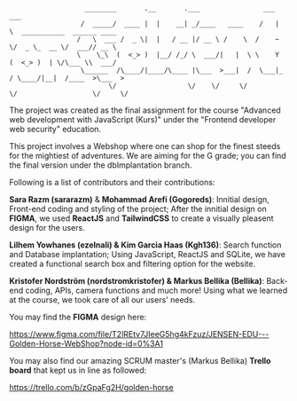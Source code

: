
                       ________       .__       .___                ___ ___                             
                      /  _____/  ____ |  |    __| _/____   ____    /   |   \  ___________  ______ ____  
                     /   \  ___ /  _ \|  |   / __ |/ __ \ /    \  /    ~    \/  _ \_  __ \/  ___// __ \ 
                     \    \_\  (  <_> )  |__/ /_/ \  ___/|   |  \ \    Y    (  <_> )  | \/\___ \\  ___/ 
                      \______  /\____/|____/\____ |\___  >___|  /  \___|_  / \____/|__|  /____  >\___  >
                             \/                  \/    \/     \/         \/                   \/     \/ 


The project was created as the final assignment for the course "Advanced web development with JavaScript (Kurs)" under the "Frontend developer web security" education. 

This project involves a Webshop where one can shop for the finest steeds for the mightiest of adventures. We are aiming for the G grade; you can find the final version under the dbImplantation branch.

Following is a list of contributors and their contributions:

**Sara Razm (sararazm)** & **Mohammad Arefi (Gogoreds)**: Innitial design, Front-end coding and styling of the project; After the innitial design on **FIGMA**, we used **ReactJS** and **TailwindCSS** to create a visually pleasent design for the users.

**Lilhem Yowhanes (ezelnali) & Kim Garcia Haas (Kgh136)**: Search function and Database implantation; Using JavaScript, ReactJS and SQLite, we have created a functional search box and filtering option for the website.

**Kristofer Nordström (nordstromkristofer) & Markus Bellika (Bellika)**: Back-end coding, APIs, camera functions and much more! Using what we learned at the course, we took care of all our users' needs.

You may find the **FIGMA** design here:

https://www.figma.com/file/T2lREtv7JIeeG5hg4kFzuz/JENSEN-EDU---Golden-Horse-WebShop?node-id=0%3A1

You may also find our amazing SCRUM master's (Markus Bellika) **Trello board** that kept us in line as followed:

https://trello.com/b/zGpaFg2H/golden-horse

